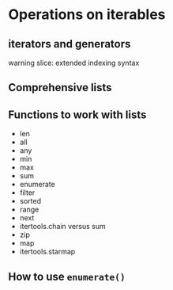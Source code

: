 # Operations on iterables


## iterators and generators

warning slice: extended indexing syntax

## Comprehensive lists



## Functions to work with lists

* len
* all
* any
* min
* max
* sum
* enumerate
* filter
* sorted
* range
* next
* itertools.chain versus sum
* zip
* map
* itertools.starmap


## How to use `enumerate()`


